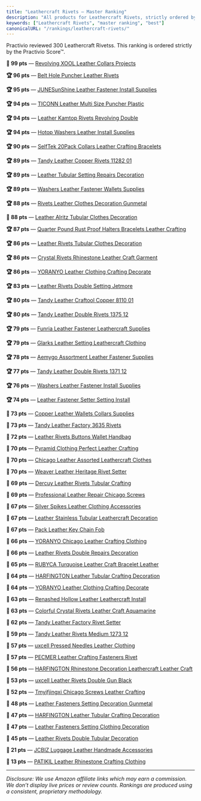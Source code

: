 ```yaml
---
title: "Leathercraft Rivets — Master Ranking"
description: "All products for Leathercraft Rivets, strictly ordered by the Practivio Score™."
keywords: ["Leathercraft Rivets", "master ranking", "best"]
canonicalURL: "/rankings/leathercraft-rivets/"
---
```


Practivio reviewed 300 Leathercraft Rivetss. This ranking is ordered strictly by the Practivio Score™.

**💎 99 pts** — [Revolving XOOL Leather Collars Projects](/products/revolving-xool-leather-collars-projects-B09KRMD8RG/)

**🏆 96 pts** — [Belt Hole Puncher Leather Rivets](/products/belt-hole-puncher-leather-rivets-B0C7P3Y2XF/)

**🏆 95 pts** — [JUNESunShine Leather Fastener Install Supplies](/products/junesunshine-leather-fastener-install-supplies-B08RDV5NN1/)

**🏆 94 pts** — [TICONN Leather Multi Size Puncher Plastic](/products/ticonn-leather-multi-size-puncher-plastic-B0BMTHY1BP/)

**🏆 94 pts** — [Leather Kamtop Rivets Revolving Double](/products/leather-kamtop-rivets-revolving-double-B08W27W5NY/)

**🏆 94 pts** — [Hotop Washers Leather Install Supplies](/products/hotop-washers-leather-install-supplies-B0DXFG31DR/)

**🏆 90 pts** — [SelfTek 20Pack Collars Leather Crafting Bracelets](/products/selftek-20pack-collars-leather-crafting-bracelets-B08CGSGMQS/)

**🏆 89 pts** — [Tandy Leather Copper Rivets 11282 01](/products/tandy-leather-copper-rivets-11282-01-B004350NZA/)

**🏆 89 pts** — [Leather Tubular Setting Repairs Decoration](/products/leather-tubular-setting-repairs-decoration-B07JFZN8MR/)

**🏆 89 pts** — [Washers Leather Fastener Wallets Supplies](/products/washers-leather-fastener-wallets-supplies-B08HMYY75Z/)

**🏆 88 pts** — [Rivets Leather Clothes Decoration Gunmetal](/products/rivets-leather-clothes-decoration-gunmetal-B09F9N7NHG/)

**💎 88 pts** — [Leather Alritz Tubular Clothes Decoration](/products/leather-alritz-tubular-clothes-decoration-B07F71FXYT/)

**🏆 87 pts** — [Quarter Pound Rust Proof Halters Bracelets Leather Crafting](/products/quarter-pound-rust-proof-halters-bracelets-leather-crafting-B07KJJQ85P/)

**🏆 86 pts** — [Leather Rivets Tubular Clothes Decoration](/products/leather-rivets-tubular-clothes-decoration-B08LKNPFR7/)

**🏆 86 pts** — [Crystal Rivets Rhinestone Leather Craft Garment](/products/crystal-rivets-rhinestone-leather-craft-garment-B08393WMWB/)

**🏆 86 pts** — [YORANYO Leather Clothing Crafting Decorate](/products/yoranyo-leather-clothing-crafting-decorate-B0CBT71GZF/)

**🏆 83 pts** — [Leather Rivets Double Setting Jetmore](/products/leather-rivets-double-setting-jetmore-B08W36NNH1/)

**🏆 80 pts** — [Tandy Leather Craftool Copper 8110 01](/products/tandy-leather-craftool-copper-8110-01-B0195V5EP0/)

**🏆 80 pts** — [Tandy Leather Double Rivets 1375 12](/products/tandy-leather-double-rivets-1375-12-B003AOX08W/)

**🏆 79 pts** — [Funria Leather Fastener Leathercraft Supplies](/products/funria-leather-fastener-leathercraft-supplies-B0F6L8LNLV/)

**🏆 79 pts** — [Glarks Leather Setting Leathercraft Clothing](/products/glarks-leather-setting-leathercraft-clothing-B0C14PFB1M/)

**🏆 78 pts** — [Aemygo Assortment Leather Fastener Supplies](/products/aemygo-assortment-leather-fastener-supplies-B09M88XJDQ/)

**🏆 77 pts** — [Tandy Leather Double Rivets 1371 12](/products/tandy-leather-double-rivets-1371-12-B003AU2KZK/)

**🏆 76 pts** — [Washers Leather Fastener Install Supplies](/products/washers-leather-fastener-install-supplies-B0DZC6BTSN/)

**🏆 74 pts** — [Leather Fastener Setter Setting Install](/products/leather-fastener-setter-setting-install-B09Q12F6M6/)

**🛒 73 pts** — [Copper Leather Wallets Collars Supplies](/products/copper-leather-wallets-collars-supplies-B08PBWSTLT/)

**🛒 73 pts** — [Tandy Leather Factory 3635 Rivets](/products/tandy-leather-factory-3635-rivets-B00AQ7DR0M/)

**🛒 72 pts** — [Leather Rivets Buttons Wallet Handbag](/products/leather-rivets-buttons-wallet-handbag-B0BCQ38Q4J/)

**🛒 70 pts** — [Pyramid Clothing Perfect Leather Crafting](/products/pyramid-clothing-perfect-leather-crafting-B0DLKM9D2K/)

**🛒 70 pts** — [Chicago Leather Assorted Leathercraft Clothes](/products/chicago-leather-assorted-leathercraft-clothes-B0DQV1QVMD/)

**🛒 70 pts** — [Weaver Leather Heritage Rivet Setter](/products/weaver-leather-heritage-rivet-setter-B01E9513E8/)

**🛒 69 pts** — [Dercuy Leather Rivets Tubular Crafting](/products/dercuy-leather-rivets-tubular-crafting-B0D6VZMMVN/)

**🛒 69 pts** — [Professional Leather Repair Chicago Screws](/products/professional-leather-repair-chicago-screws-B0DSLD1DNL/)

**🛒 67 pts** — [Silver Spikes Leather Clothing Accessories](/products/silver-spikes-leather-clothing-accessories-B086QMX7TN/)

**🛒 67 pts** — [Leather Stainless Tubular Leathercraft Decoration](/products/leather-stainless-tubular-leathercraft-decoration-B0B745613P/)

**🛒 67 pts** — [Pack Leather Key Chain Fob](/products/pack-leather-key-chain-fob-B08JVJR5GC/)

**🛒 66 pts** — [YORANYO Chicago Leather Crafting Clothing](/products/yoranyo-chicago-leather-crafting-clothing-B09FGMBTSW/)

**🛒 66 pts** — [Leather Rivets Double Repairs Decoration](/products/leather-rivets-double-repairs-decoration-B0C7VWH66S/)

**🛒 65 pts** — [RUBYCA Turquoise Leather Craft Bracelet Leather](/products/rubyca-turquoise-leather-craft-bracelet-leather-B00OT7L59A/)

**🛒 64 pts** — [HARFINGTON Leather Tubular Crafting Decoration](/products/harfington-leather-tubular-crafting-decoration-B0DL5YV76T/)

**🛒 64 pts** — [YORANYO Leather Clothing Crafting Decorate](/products/yoranyo-leather-clothing-crafting-decorate-B0CCCR1PV8/)

**🛒 63 pts** — [Renashed Hollow Leather Leathercraft Install](/products/renashed-hollow-leather-leathercraft-install-B075VNP4LW/)

**🛒 63 pts** — [Colorful Crystal Rivets Leather Craft Aquamarine](/products/colorful-crystal-rivets-leather-craft-aquamarine-B0773JKSS9/)

**🛒 62 pts** — [Tandy Leather Factory Rivet Setter](/products/tandy-leather-factory-rivet-setter-B00N7SSICO/)

**🛒 59 pts** — [Tandy Leather Rivets Medium 1273 12](/products/tandy-leather-rivets-medium-1273-12-B003ASBMMY/)

**🚫 57 pts** — [uxcell Pressed Needles Leather Clothing](/products/uxcell-pressed-needles-leather-clothing-B0BRWQ2RFK/)

**🚫 57 pts** — [PECMER Leather Crafting Fasteners Rivet](/products/pecmer-leather-crafting-fasteners-rivet-B0C7LJ174K/)

**🚫 56 pts** — [HARFINGTON Rhinestone Decoration Leathercraft Leather Craft](/products/harfington-rhinestone-decoration-leathercraft-leather-craft-B0D2RD28WT/)

**🚫 53 pts** — [uxcell Leather Rivets Double Gun Black](/products/uxcell-leather-rivets-double-gun-black-B0C3VVYN5J/)

**🚫 52 pts** — [Tmyjfjingxi Chicago Screws Leather Crafting](/products/tmyjfjingxi-chicago-screws-leather-crafting-B0FDB82P31/)

**🚫 48 pts** — [Leather Fasteners Setting Decoration Gunmetal](/products/leather-fasteners-setting-decoration-gunmetal-B0F8QS6MV9/)

**🚫 47 pts** — [HARFINGTON Leather Tubular Crafting Decoration](/products/harfington-leather-tubular-crafting-decoration-B0F2J2PSXJ/)

**🚫 47 pts** — [Leather Fasteners Setting Clothing Decoration](/products/leather-fasteners-setting-clothing-decoration-B0F8NQ3HPR/)

**🚫 45 pts** — [Leather Rivets Double Tubular Decoration](/products/leather-rivets-double-tubular-decoration-B0F597P7S9/)

**🚫 21 pts** — [JCBIZ Luggage Leather Handmade Accessories](/products/jcbiz-luggage-leather-handmade-accessories-B0FCY9SLZ7/)

**🚫 13 pts** — [PATIKIL Leather Rhinestone Crafting Clothing](/products/patikil-leather-rhinestone-crafting-clothing-B0DZXKSKQT/)

---
_Disclosure: We use Amazon affiliate links which may earn a commission. We don’t display live prices or review counts. Rankings are produced using a consistent, proprietary methodology._
